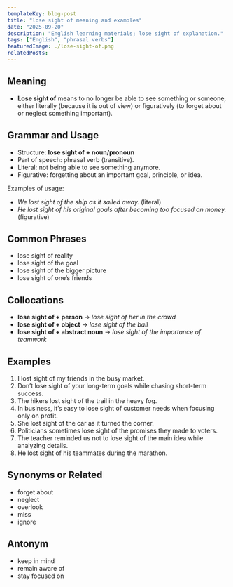 ```yaml
---
templateKey: blog-post
title: "lose sight of meaning and examples"
date: "2025-09-20"
description: "English learning materials; lose sight of explanation."
tags: ["English", "phrasal verbs"]
featuredImage: ./lose-sight-of.png
relatedPosts:
---
```


## Meaning

- **Lose sight of** means to no longer be able to see something or someone, either literally (because it is out of view) or figuratively (to forget about or neglect something important).

## Grammar and Usage

- Structure: **lose sight of + noun/pronoun**
- Part of speech: phrasal verb (transitive).
- Literal: not being able to see something anymore.
- Figurative: forgetting about an important goal, principle, or idea.

Examples of usage:

- _We lost sight of the ship as it sailed away._ (literal)
- _He lost sight of his original goals after becoming too focused on money._ (figurative)

## Common Phrases

- lose sight of reality
- lose sight of the goal
- lose sight of the bigger picture
- lose sight of one’s friends

## Collocations

- **lose sight of + person** → _lose sight of her in the crowd_
- **lose sight of + object** → _lose sight of the ball_
- **lose sight of + abstract noun** → _lose sight of the importance of teamwork_

## Examples

1. I lost sight of my friends in the busy market.
2. Don’t lose sight of your long-term goals while chasing short-term success.
3. The hikers lost sight of the trail in the heavy fog.
4. In business, it’s easy to lose sight of customer needs when focusing only on profit.
5. She lost sight of the car as it turned the corner.
6. Politicians sometimes lose sight of the promises they made to voters.
7. The teacher reminded us not to lose sight of the main idea while analyzing details.
8. He lost sight of his teammates during the marathon.

## Synonyms or Related

- forget about
- neglect
- overlook
- miss
- ignore

## Antonym

- keep in mind
- remain aware of
- stay focused on
